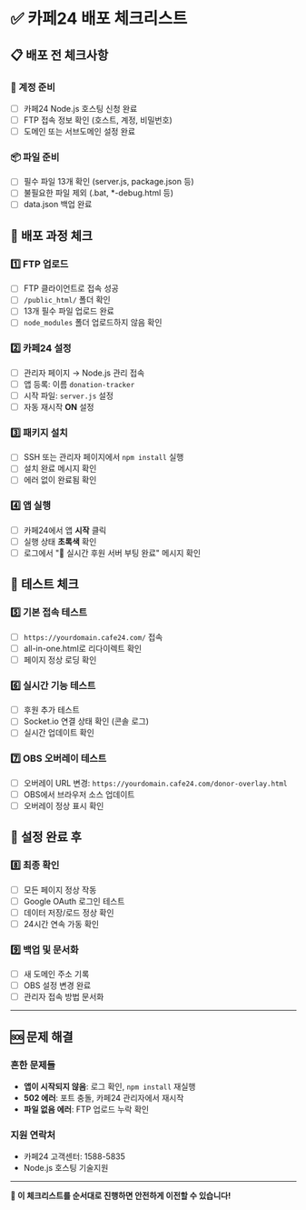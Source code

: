 # ✅ 카페24 배포 체크리스트

## 📋 배포 전 체크사항

### 🔑 계정 준비
- [ ] 카페24 Node.js 호스팅 신청 완료
- [ ] FTP 접속 정보 확인 (호스트, 계정, 비밀번호)
- [ ] 도메인 또는 서브도메인 설정 완료

### 📦 파일 준비  
- [ ] 필수 파일 13개 확인 (server.js, package.json 등)
- [ ] 불필요한 파일 제외 (.bat, *-debug.html 등)
- [ ] data.json 백업 완료

## 🚀 배포 과정 체크

### 1️⃣ FTP 업로드
- [ ] FTP 클라이언트로 접속 성공
- [ ] `/public_html/` 폴더 확인
- [ ] 13개 필수 파일 업로드 완료
- [ ] `node_modules` 폴더 업로드하지 않음 확인

### 2️⃣ 카페24 설정
- [ ] 관리자 페이지 → Node.js 관리 접속
- [ ] 앱 등록: 이름 `donation-tracker`
- [ ] 시작 파일: `server.js` 설정
- [ ] 자동 재시작 **ON** 설정

### 3️⃣ 패키지 설치
- [ ] SSH 또는 관리자 페이지에서 `npm install` 실행
- [ ] 설치 완료 메시지 확인
- [ ] 에러 없이 완료됨 확인

### 4️⃣ 앱 실행
- [ ] 카페24에서 앱 **시작** 클릭
- [ ] 실행 상태 **초록색** 확인
- [ ] 로그에서 "🚀 실시간 후원 서버 부팅 완료" 메시지 확인

## 🧪 테스트 체크

### 5️⃣ 기본 접속 테스트
- [ ] `https://yourdomain.cafe24.com/` 접속
- [ ] all-in-one.html로 리다이렉트 확인
- [ ] 페이지 정상 로딩 확인

### 6️⃣ 실시간 기능 테스트
- [ ] 후원 추가 테스트
- [ ] Socket.io 연결 상태 확인 (콘솔 로그)
- [ ] 실시간 업데이트 확인

### 7️⃣ OBS 오버레이 테스트
- [ ] 오버레이 URL 변경: `https://yourdomain.cafe24.com/donor-overlay.html`
- [ ] OBS에서 브라우저 소스 업데이트
- [ ] 오버레이 정상 표시 확인

## 🔧 설정 완료 후

### 8️⃣ 최종 확인
- [ ] 모든 페이지 정상 작동
- [ ] Google OAuth 로그인 테스트
- [ ] 데이터 저장/로드 정상 확인
- [ ] 24시간 연속 가동 확인

### 9️⃣ 백업 및 문서화
- [ ] 새 도메인 주소 기록
- [ ] OBS 설정 변경 완료
- [ ] 관리자 접속 방법 문서화

---

## 🆘 문제 해결

### 흔한 문제들
- **앱이 시작되지 않음**: 로그 확인, `npm install` 재실행
- **502 에러**: 포트 충돌, 카페24 관리자에서 재시작
- **파일 없음 에러**: FTP 업로드 누락 확인

### 지원 연락처
- 카페24 고객센터: 1588-5835
- Node.js 호스팅 기술지원

---

**🎯 이 체크리스트를 순서대로 진행하면 안전하게 이전할 수 있습니다!**